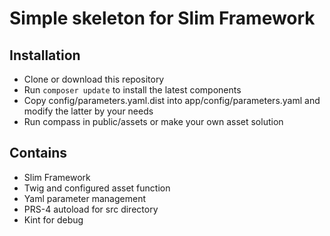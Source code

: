 # Simple skeleton for Slim Framework

## Installation

 - Clone or download this repository
 - Run `composer update` to install the latest components
 - Copy config/parameters.yaml.dist into app/config/parameters.yaml and modify the latter by your needs
 - Run compass in public/assets or make your own asset solution
 
## Contains

 - Slim Framework
 - Twig and configured asset function
 - Yaml parameter management
 - PRS-4 autoload for src directory
 - Kint for debug
